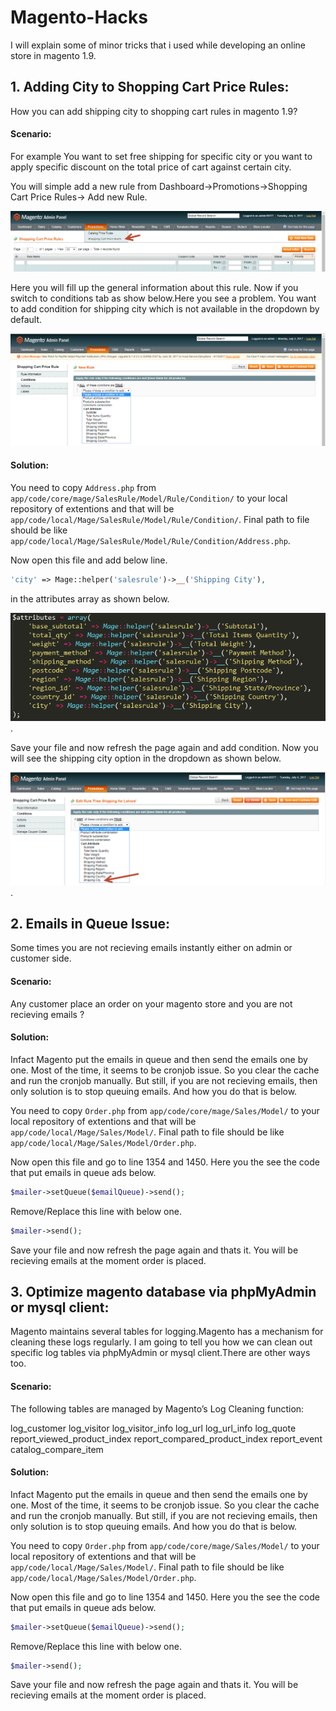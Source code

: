 # Magento-Hacks
I will explain some of minor tricks that i used while developing an online store in magento 1.9. 

## 1. Adding City to Shopping Cart Price Rules:
How you can add shipping city to shopping cart rules in magento 1.9?

#### Scenario:
For example You want to set free shipping for specific city or you want to apply specific discount on the total price of cart against certain city.

You will simple add a new rule from Dashboard->Promotions->Shopping Cart Price Rules-> Add new Rule.

![alt text](https://github.com/virtualforce/Magento-Hacks/blob/master/images/mage_admin_shopping_menu.png "Adding New Rule for Shopping cart")

Here you will fill up the general information about this rule. Now if you switch to conditions tab as show below.Here you see a problem. You want to add condition for shipping city which is not available in the dropdown by default.

![alt text](https://github.com/virtualforce/Magento-Hacks/blob/master/images/mage_admin_shoppiing_no_city.png "City is not listed dow by default")

#### Solution:
You need to copy `Address.php` from `app/code/core/mage/SalesRule/Model/Rule/Condition/` to your local repository of extentions and that will be `app/code/local/Mage/SalesRule/Model/Rule/Condition/`. Final path to file should be like `app/code/local/Mage/SalesRule/Model/Rule/Condition/Address.php`.

Now open this file and add below line.
```php
'city' => Mage::helper('salesrule')->__('Shipping City'),
```

in the attributes array as shown below.

![alt text](https://github.com/virtualforce/Magento-Hacks/blob/master/images/mage_admin-shopping_city_file.png "Add above line to attributes array").

Save your file and now refresh the page again and add condition. Now you will see the shipping city  option in the dropdown as shown below.

![alt text](https://github.com/virtualforce/Magento-Hacks/blob/master/images/mage_admin-shopping_city.png "City listed").

## 2. Emails in Queue Issue:

Some times you are not recieving emails instantly either on admin or customer side.

#### Scenario:
Any customer place an order on your magento store and you are not recieving emails ?

#### Solution:
Infact Magento put the emails in queue and then send the emails one by one. Most of the time, it seems to be cronjob issue. So you clear the cache and run the cronjob manually. But still, if you are not recieving emails, then only solution is to stop queuing emails. And how you do that is below.

You need to copy `Order.php` from `app/code/core/mage/Sales/Model/` to your local repository of extentions and that will be `app/code/local/Mage/Sales/Model/`. Final path to file should be like `app/code/local/Mage/Sales/Model/Order.php`.

Now open this file and go to line 1354 and 1450. Here you the see the code that put emails in queue ads below.

```php
$mailer->setQueue($emailQueue)->send();
```
Remove/Replace this line with below one.

```php
$mailer->send();
```

Save your file and now refresh the page again and thats it. You will be recieving emails at the moment order is placed.

## 3. Optimize magento database via phpMyAdmin or mysql client:

Magento maintains several tables for logging.Magento has a mechanism for cleaning these logs regularly. I am going to tell you how we can clean out specific log tables via phpMyAdmin or mysql client.There are other ways too.

#### Scenario:
The following tables are managed by Magento’s Log Cleaning function:

log_customer
log_visitor
log_visitor_info
log_url
log_url_info
log_quote
report_viewed_product_index
report_compared_product_index
report_event
catalog_compare_item

#### Solution:
Infact Magento put the emails in queue and then send the emails one by one. Most of the time, it seems to be cronjob issue. So you clear the cache and run the cronjob manually. But still, if you are not recieving emails, then only solution is to stop queuing emails. And how you do that is below.

You need to copy `Order.php` from `app/code/core/mage/Sales/Model/` to your local repository of extentions and that will be `app/code/local/Mage/Sales/Model/`. Final path to file should be like `app/code/local/Mage/Sales/Model/Order.php`.

Now open this file and go to line 1354 and 1450. Here you the see the code that put emails in queue ads below.

```php
$mailer->setQueue($emailQueue)->send();
```
Remove/Replace this line with below one.

```php
$mailer->send();
```

Save your file and now refresh the page again and thats it. You will be recieving emails at the moment order is placed.